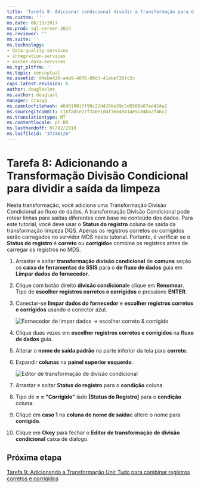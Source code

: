 ```yaml
---
title: 'Tarefa 8: Adicionar condicional dividir a transformação para dividir a limpeza de saída | Microsoft Docs'
ms.custom: ''
ms.date: 06/13/2017
ms.prod: sql-server-2014
ms.reviewer: ''
ms.suite: ''
ms.technology:
- data-quality-services
- integration-services
- master-data-services
ms.tgt_pltfrm: ''
ms.topic: conceptual
ms.assetid: d4ebe420-a4a9-4076-89d3-41abe726fc5c
caps.latest.revision: 6
author: douglaslms
ms.author: douglasl
manager: craigg
ms.openlocfilehash: 40d01901ff90c22d4286e59c5d0589b07ad424a2
ms.sourcegitcommit: c18fadce27f330e1d4f36549414e5c84ba2f46c2
ms.translationtype: MT
ms.contentlocale: pt-BR
ms.lasthandoff: 07/02/2018
ms.locfileid: "37246126"
---
```

# <a name="task-8-adding-conditional-split-transform-to-split-cleansing-output"></a>Tarefa 8: Adicionando a Transformação Divisão Condicional para dividir a saída da limpeza
  Nesta transformação, você adiciona uma Transformação Divisão Condicional ao fluxo de dados. A transformação Divisão Condicional pode rotear linhas para saídas diferentes com base no conteúdo dos dados. Para este tutorial, você deve usar o **Status do registro** coluna de saída da transformação limpeza DQS. Apenas os registros corretos ou corrigidos serão carregados no servidor MDS neste tutorial. Portanto, é verificar se o **Status do registro** é **correto** ou **corrigido**e combine os registros antes de carregar os registros no MDS.  
  
1.  Arrastar e soltar **transformação divisão condicional** de **comuns** seção os **caixa de ferramentas do SSIS** para o **de fluxo de dados** guia em **Limpar dados do fornecedor**.  
  
2.  Clique com botão direito **divisão condicional**e clique em **Renomear**. Tipo de **escolher registros corretos e corrigidos** e pressione **ENTER**.  
  
3.  Conectar-se **limpar dados do fornecedor** e **escolher registros corretos e corrigidos** usando o conector azul.  
  
     ![Fornecedor de limpar dados -> escolher correto & corrigido](../../2014/tutorials/media/et-addingcsttosplitcleansingoutput-01.jpg "fornecedor de limpar dados -> escolher correto & corrigido")  
  
4.  Clique duas vezes em **escolher registros corretos e corrigidos** na **fluxo de dados** guia.  
  
5.  Alterar o **nome de saída padrão** na parte inferior da tela para **correto**.  
  
6.  Expandir **colunas** na **painel superior esquerdo**.  
  
     ![Editor de transformação de divisão condicional](../../2014/tutorials/media/et-addingcsttosplitcleansingoutput-02.jpg "Editor de transformação de divisão condicional")  
  
7.  Arrastar e soltar **Status do registro** para o **condição** coluna.  
  
8.  Tipo de **= = "Corrigido"** lado **[Status do Registro]** para o **condição** coluna.  
  
9. Clique em **caso 1** na **coluna de nome de saída**e altere o nome para **corrigido**.  
  
10. Clique em **Okey** para fechar o **Editor de transformação de divisão condicional** caixa de diálogo.  
  
## <a name="next-step"></a>Próxima etapa  
 [Tarefa 9: Adicionando a Transformação Unir Tudo para combinar registros corretos e corrigidos](../../2014/tutorials/task-9-adding-union-all-transform-to-combine-correct-and-corrected-records.md)  
  
  
